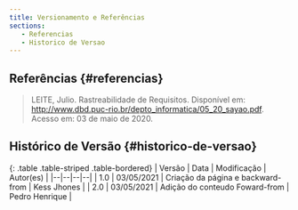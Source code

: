```yaml
---
title: Versionamento e Referências
sections:
   - Referencias
   - Historico de Versao
---
```


## Referências {#referencias}

> LEITE, Julio. Rastreabilidade de Requisitos. Disponível em: http://www.dbd.puc-rio.br/depto_informatica/05_20_sayao.pdf. Acesso em: 03 de maio de 2020.

## Histórico de Versão {#historico-de-versao}

<div class="table-responsive">

{: .table .table-striped .table-bordered}
| Versão | Data | Modificação | Autor(es) |
|--|--|--|--|
| 1.0 | 03/05/2021 | Criação da página e backward-from | Kess Jhones |
| 2.0 | 03/05/2021 | Adição do conteudo Foward-from | Pedro Henrique |

</div>

